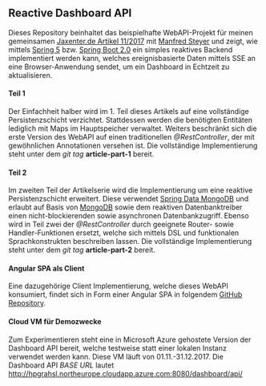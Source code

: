 ## Reactive Dashboard API
Dieses Repository beinhaltet das beispielhafte WebAPI-Projekt für meinen gemeinsamen [Jaxenter.de Artikel 11/2017](https://jaxenter.de/) mit [Manfred Steyer](https://www.softwarearchitekt.at/) und zeigt, wie mittels [Spring 5](https://docs.spring.io/spring-framework/docs/5.0.0.RELEASE/spring-framework-reference/web-reactive.html) bzw. [Spring Boot 2.0](https://docs.spring.io/spring-boot/docs/2.0.0.M5/reference/htmlsingle/) ein simples reaktives Backend implementiert werden kann, welches ereignisbasierte Daten mittels SSE an eine Browser-Anwendung sendet, um ein Dashboard in Echtzeit zu aktualisieren.

#### Teil 1
Der Einfachheit halber wird im 1. Teil dieses Artikels auf eine vollständige Persistenzschicht verzichtet. Stattdessen werden die benötigten Entitäten lediglich mit Maps im Hauptspeicher verwaltet. Weiters beschränkt sich die erste Version des WebAPI auf einen traditionellen *@RestController*, der mit gewöhnlichen Annotationen versehen ist. Die vollständige Implementierung steht unter dem *git tag* **article-part-1** bereit. 

#### Teil 2
Im zweiten Teil der Artikelserie wird die Implementierung um eine reaktive Persistenzschicht erweitert. Diese verwendet [Spring Data MongoDB](https://docs.spring.io/spring-data/mongodb/docs/2.0.0.RELEASE/reference/html/) und erlaubt auf Basis von [MongoDB](https://www.mongodb.com/) sowie dem reaktiven Datenbanktreiber einen nicht-blockierenden sowie asynchronen Datenbankzugriff. Ebenso wird in Teil zwei der *@RestController* durch geeignete Router- sowie Handler-Funktionen ersetzt, welche sich mittels DSL und funktionalen Sprachkonstrukten beschreiben lassen. Die vollständige Implementierung steht unter dem *git tag* **article-part-2** bereit. 

#### Angular SPA als Client
Eine dazugehörige Client Implementierung, welche dieses WebAPI konsumiert, findet sich in Form einer Angular SPA in folgendem [GitHub Repository](https://github.com/manfredsteyer/angular-reactive-sample).

#### Cloud VM für Demozwecke
Zum Experimentieren steht eine in Microsoft Azure gehostete Version der Dashboard API bereit, welche testweise statt einer lokalen Instanz verwendet werden kann. Diese VM läuft von 01.11.-31.12.2017. Die Dashboard API *BASE URL* lautet http://hpgrahsl.northeurope.cloudapp.azure.com:8080/dashboard/api/

